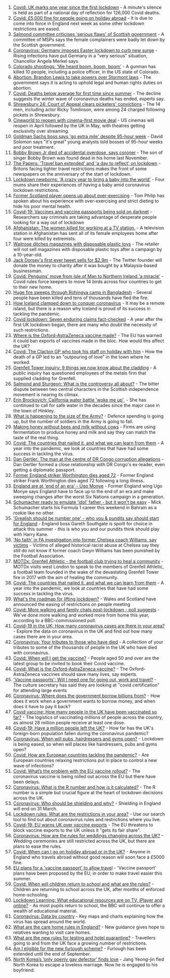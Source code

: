 1. [Covid: UK marks one year since the first lockdown](https://www.bbc.co.uk/news/uk-56491532) - A minute's silence is held as part of a national day of reflection for 126,000 Covid deaths.
2. [Covid: £5,000 fine for people going on holiday abroad](https://www.bbc.co.uk/news/uk-56493002) - It is due to come into force in England next week as some other lockdown restrictions are eased.
3. [Salmond committee criticises 'serious flaws' of Scottish government](https://www.bbc.co.uk/news/uk-scotland-scotland-politics-56494852) - A committee of MSPs says the female complainers were badly let down by the Scottish government.
4. [Coronavirus: Germany imposes Easter lockdown to curb new surge](https://www.bbc.co.uk/news/world-europe-56486732) - Rising infections have put Germany in a "very serious" situation, Chancellor Angela Merkel says.
5. [Colorado shootings: 'We heard boom, boom, boom'](https://www.bbc.co.uk/news/world-us-canada-56495514) - A gunman has killed 10 people, including a police officer, in the US state of Colorado.
6. [Abortion: Brandon Lewis to take powers over Stormont laws](https://www.bbc.co.uk/news/uk-northern-ireland-56485487) - The government says it is acting to uphold legal and human rights duties on abortion.
7. [Covid: Deaths below average for first time since summer](https://www.bbc.co.uk/news/health-56496403) - The decline suggests the winter wave of coronavirus deaths has ended, experts say.
8. [Shrewsbury 24: Court of Appeal clears picketers' convictions](https://www.bbc.co.uk/news/uk-england-shropshire-56494701) - The 14 men, including actor Ricky Tomlinson, were among 24 charged following pickets in Shrewsbury.
9. [Cineworld to reopen with cinema-first movie deal](https://www.bbc.co.uk/news/business-56496213) - US cinemas will reopen in April followed by the UK in May, with theatres getting exclusivity over streaming.
10. [Goldman Sachs boss says 'go extra mile' despite 95-hour week](https://www.bbc.co.uk/news/business-56495463) - David Solomon says "it's great" young analysts told bosses of 95-hour weeks and poor treatment.
11. [Bobby Brown Jr died of accidental overdose, says coroner](https://www.bbc.co.uk/news/entertainment-arts-56495122) - The son of singer Bobby Brown was found dead in his home last November.
12. [The Papers: 'Travel ban extended' and 'a day to reflect' on lockdown](https://www.bbc.co.uk/news/blogs-the-papers-56491971) - Britons facing tighter travel restrictions makes the front of some newspapers on the anniversary of the start of lockdown.
13. [Lockdown newborns: 'A crazy year to bring a baby into the world'](https://www.bbc.co.uk/news/uk-scotland-56484706) - Four mums share their experiences of having a baby amid coronavirus lockdown restrictions.
14. [Former Scotland player opens up about over-exercising](https://www.bbc.co.uk/news/uk-scotland-56489292) - Tom Philip has spoken about his experience with over-exercising and strict dieting to hide his poor mental health.
15. [Covid-19: Vaccines and vaccine passports being sold on darknet](https://www.bbc.co.uk/news/technology-56489574) - Researchers say criminals are taking advantage of desperate people looking for a way out of lockdown
16. [Afghanistan: The women killed for working at a TV station.](https://www.bbc.co.uk/news/world-asia-56488749) - A television station in Afghanistan has sent all of its female employees home after four were killed by extremists.
17. [Waitrose ditches magazines with disposable plastic toys](https://www.bbc.co.uk/news/business-56456170) - The retailer will not sell magazines with disposable plastic toys after a campaign by a 10-year-old.
18. [Jack Dorsey's first ever tweet sells for $2.9m](https://www.bbc.co.uk/news/business-56492358) - The Twitter founder will donate the money to charity after it was bought by a Malaysia-based businessman.
19. [Covid: Penguins' move from Isle of Man to Northern Ireland 'a miracle'](https://www.bbc.co.uk/news/world-europe-isle-of-man-56489503) - Covid rules force keepers to move 14 birds across four countries to get to their new home.
20. [Huge fire sweeps through Rohingya camp in Bangladesh](https://www.bbc.co.uk/news/56490348) - Several people have been killed and tens of thousands have fled the fire.
21. [How Iceland clamped down to conquer coronavirus](https://www.bbc.co.uk/news/world-europe-56412790) - It may be a remote island, but there is a reason why Iceland is proud of its success in tackling the pandemic.
22. [Covid lockdown: Seven enduring claims fact-checked](https://www.bbc.co.uk/news/55949640) - A year after the first UK lockdown began, there are many who doubt the necessity of such restrictions.
23. [Where is the Oxford-AstraZeneca vaccine made?](https://www.bbc.co.uk/news/56483766) - The EU has warned it could ban exports of vaccines made in the bloc. How would this affect the UK?
24. [Covid: The Clacton GP who took his staff on holiday with him](https://www.bbc.co.uk/news/uk-england-essex-56403512) - How the death of a GP led to an "outpouring of love" in the town where he worked.
25. [Grenfell Tower inquiry: 9 things we now know about the cladding](https://www.bbc.co.uk/news/uk-56403431) - A public inquiry has questioned employees of the metals firm that supplied cladding for Grenfell.
26. [Salmond and Sturgeon: What is the controversy all about?](https://www.bbc.co.uk/news/uk-scotland-scotland-politics-55996021) - The bitter dispute between two central characters in the Scottish independence movement is nearing its climax.
27. [Erin Brockovich: California water battle 'woke me up' ](https://www.bbc.co.uk/news/world-us-canada-56462793) - She has continued to call for safe water in the decades since the major case in the town of Hinkley.
28. [What is happening to the size of the Army?](https://www.bbc.co.uk/news/uk-42774738) - Defence spending is going up, but the number of soldiers in the Army is going to fall.
29. [Making honey without bees and milk without cows](https://www.bbc.co.uk/news/business-56154143) - Firms are using fermentation to produce honey and milk and say they can match the taste of the real thing.
30. [Covid: The countries that nailed it, and what we can learn from them](https://www.bbc.co.uk/news/uk-56455030) - A year into the pandemic, we look at countries that have had some success in tackling the virus.
31. [Dan Gertler: The man at the centre of DR Congo corruption allegations](https://www.bbc.co.uk/news/world-africa-56444576) - Dan Gertler formed a close relationship with DR Congo's ex-leader, even getting a diplomatic passport.
32. [Former England striker Worthington dies aged 72](https://www.bbc.co.uk/sport/football/56495453) - Former England striker Frank Worthington dies aged 72 following a long illness.
33. [England are at 'end of an era' - Ugo Monye](https://www.bbc.co.uk/sport/rugby-union/56495315) - Former England wing Ugo Monye says England have to face up to the end of an era and make sweeping changes after the worst Six Nations campaign in a generation.
34. [Schumacher ready to emulate 'idol' father - but it won't be easy](https://www.bbc.co.uk/sport/formula1/56438451) - Mick Schumacher starts his Formula 1 career this weekend in Bahrain as a rookie like no other.
35. ['Grealish should be number one' - who you & pundits say should start for England](https://www.bbc.co.uk/sport/football/56487138) - England boss Gareth Southgate is spoilt for choice in attack this summer - this is who you and our pundits think should play with Harry Kane.
36. ['No faith' in FA investigation into former Chelsea coach Williams, say victims](https://www.bbc.co.uk/sport/football/56490983) - Victims of alleged historical racist abuse at Chelsea say they still do not know if former coach Gwyn Williams has been punished by the Football Association.
37. [MOTDx: Grenfell Athletic - the football club trying to heal a community](https://www.bbc.co.uk/sport/av/football/56449058) - MOTDx visits west London to speak to the members of Grenfell Athletic, a football team founded in the wake of the devastating Grenfell Tower fire in 2017 with the aim of healing the community.
38. [Covid: The countries that nailed it, and what we can learn from them](https://www.bbc.co.uk/news/uk-56455030) - A year into the pandemic, we look at countries that have had some success in tackling the virus.
39. [What's the roadmap for lifting lockdown?](https://www.bbc.co.uk/news/explainers-52530518) - Wales and Scotland have announced the easing of restrictions on people meeting
40. [Covid: More walking and family chats post-lockdown - poll suggests](https://www.bbc.co.uk/news/uk-56490823) - We've done more walking and worked more from home this year, according to a BBC-commissioned poll.
41. [Covid-19 in the UK: How many coronavirus cases are there in your area?](https://www.bbc.co.uk/news/uk-51768274) - Explore the data on coronavirus in the UK and find out how many cases there are in your area.
42. [Coronavirus: Your tributes to those who have died](https://www.bbc.co.uk/news/uk-52676411) - A collection of your tributes to some of the thousands of people in the UK who have died with coronavirus.
43. [Covid: When will I get the vaccine?](https://www.bbc.co.uk/news/health-55045639) - People aged 50 and over are the latest group to be invited to book their Covid vaccine.
44. [Covid: What is the Oxford-AstraZeneca vaccine?](https://www.bbc.co.uk/news/health-55302595) - The Oxford-AstraZeneca vaccines should save many lives, say experts.
45. ['Vaccine passports': Will I need one for going out, work and travel?](https://www.bbc.co.uk/news/explainers-55718553) - The culture secretary has said they are looking at "covid certification" for attending large events
46. [Coronavirus: Where does the government borrow billions from?](https://www.bbc.co.uk/news/business-50504151) - How does it work when a government wants to borrow money, and when does it have to pay it back?
47. [Covid vaccine: How many people in the UK have been vaccinated so far?](https://www.bbc.co.uk/news/health-55274833) - The logistics of vaccinating millions of people across the country, as almost 28 million people receive at least one dose.
48. [Covid-19: Have a million people left the UK?](https://www.bbc.co.uk/news/uk-56435100) - How far has the UK's foreign-born population fallen during the coronavirus pandemic?
49. [Coronavirus: When will pubs, hairdressers and gyms open?](https://www.bbc.co.uk/news/explainers-53349989) - Lockdown is being eased, so when will places like hairdressers, pubs and gyms open?
50. [Covid: How are European countries tackling the pandemic?](https://www.bbc.co.uk/news/explainers-53640249) - Are European countries relaxing restrictions put in place to control a new wave of infections?
51. [Covid: What’s the problem with the EU vaccine rollout?](https://www.bbc.co.uk/news/explainers-52380823) - The coronavirus vaccine is being rolled out across the EU but there have been delays.
52. [Coronavirus: What is the R number and how is it calculated?](https://www.bbc.co.uk/news/health-52473523) - The R number is a simple but crucial figure at the heart of lockdown decisions across the UK.
53. [Coronavirus: Who should be shielding and why?](https://www.bbc.co.uk/news/health-51997151) - Shielding in England will end on 31 March.
54. [Lockdown rules: What are the restrictions in your area?](https://www.bbc.co.uk/news/uk-54373904) - Use our search tool to find out about coronavirus rules and restrictions where you live.
55. [Covid-19: EU warns UK over vaccine exports](https://www.bbc.co.uk/news/45877605) - The EU threatens to block vaccine exports to the UK unless it "gets its fair share".
56. [Coronavirus: How are the rules for weddings changing across the UK?](https://www.bbc.co.uk/news/explainers-52811509) - Wedding ceremonies are still restricted across the UK, but there are plans to ease the rules.
57. [Covid: When can I go on holiday abroad or in the UK?](https://www.bbc.co.uk/news/explainers-52646738) - Anyone in England who travels abroad without good reason will soon face a £5000 fine.
58. [EU plans for a 'vaccine passport' to allow travel](https://www.bbc.co.uk/news/world-europe-56436910) - 'Vaccine passport' plans have been proposed by the EU, in order to make travel easier this summer.
59. [Covid: When will children return to school and what are the rules?](https://www.bbc.co.uk/news/education-51643556) - Children are returning to school across the UK, after months of enforced home-schooling.
60. [Lockdown Learning: What educational resources are on TV, iPlayer and online?](https://www.bbc.co.uk/news/education-55591821) - As most pupils return to school, the BBC will continue to offer a wealth of educational material.
61. [Coronavirus: Data by country](https://www.bbc.co.uk/news/world-51235105) - Key maps and charts explaining how the virus has spread around the world.
62. [What are the care home rules in England?](https://www.bbc.co.uk/news/explainers-53503712) - New guidance gives hope to relatives wanting to visit care homes.
63. [What are the new rules for testing and hotel quarantine?](https://www.bbc.co.uk/news/explainers-52544307) - Travellers going to and from the UK face a growing number of restrictions.
64. [Am I eligible for the new furlough scheme?](https://www.bbc.co.uk/news/explainers-52135342) - Furlough has been extended until the end of September.
65. [North Korea’s ‘only openly gay defector’ finds love](https://www.bbc.co.uk/news/world-asia-56323825) - Jang Yeong-jin fled North Korea to escape a loveless marriage. Now he is engaged to his boyfriend.
